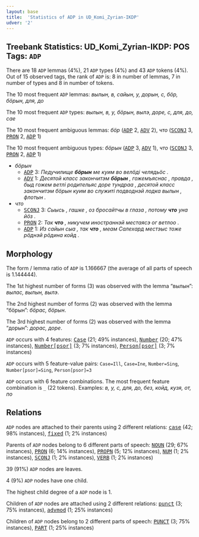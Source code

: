 ```yaml
---
layout: base
title:  'Statistics of ADP in UD_Komi_Zyrian-IKDP'
udver: '2'
---
```


## Treebank Statistics: UD_Komi_Zyrian-IKDP: POS Tags: `ADP`

There are 18 `ADP` lemmas (4%), 21 `ADP` types (4%) and 43 `ADP` tokens (4%).
Out of 15 observed tags, the rank of `ADP` is: 8 in number of lemmas, 7 in number of types and 8 in number of tokens.

The 10 most frequent `ADP` lemmas: <em>вылын, в, сайын, у, дорын, с, бӧр, бӧрын, для, до</em>

The 10 most frequent `ADP` types:  <em>вылын, в, у, бӧрын, вылэ, доре, с, для, до, сае</em>

The 10 most frequent ambiguous lemmas: <em>бӧр</em> (<tt><a href="kpv_ikdp-pos-ADP.html">ADP</a></tt> 2, <tt><a href="kpv_ikdp-pos-ADV.html">ADV</a></tt> 2), <em>что</em> (<tt><a href="kpv_ikdp-pos-SCONJ.html">SCONJ</a></tt> 3, <tt><a href="kpv_ikdp-pos-PRON.html">PRON</a></tt> 2, <tt><a href="kpv_ikdp-pos-ADP.html">ADP</a></tt> 1)

The 10 most frequent ambiguous types:  <em>бӧрын</em> (<tt><a href="kpv_ikdp-pos-ADP.html">ADP</a></tt> 3, <tt><a href="kpv_ikdp-pos-ADV.html">ADV</a></tt> 1), <em>что</em> (<tt><a href="kpv_ikdp-pos-SCONJ.html">SCONJ</a></tt> 3, <tt><a href="kpv_ikdp-pos-PRON.html">PRON</a></tt> 2, <tt><a href="kpv_ikdp-pos-ADP.html">ADP</a></tt> 1)


* <em>бӧрын</em>
  * <tt><a href="kpv_ikdp-pos-ADP.html">ADP</a></tt> 3: <em>Педучилище <b>бӧрын</b> ме куим во велӧді челядьӧс .</em>
  * <tt><a href="kpv_ikdp-pos-ADV.html">ADV</a></tt> 1: <em>Десятой класс закончитэм <b>бӧрын</b> , гожемъяснас , правда , быд гожем ветлі родительяс доре тундраа , десятой класс закончитэм бӧрын куим во служиті подводнэй лодка вылын , флотын .</em>
* <em>что</em>
  * <tt><a href="kpv_ikdp-pos-SCONJ.html">SCONJ</a></tt> 3: <em>Сыысь , гашке , оз бросайтчы в глаза , потому <b>что</b> уна йӧз .</em>
  * <tt><a href="kpv_ikdp-pos-PRON.html">PRON</a></tt> 2: <em>Так <b>что</b> , никучем иностраннэй местаясэ ог ветлоо .</em>
  * <tt><a href="kpv_ikdp-pos-ADP.html">ADP</a></tt> 1: <em>Из сайын сыа , так <b>что</b> , меам Салехард местэыс тоже рӧднэй рӧдина койд .</em>

## Morphology

The form / lemma ratio of `ADP` is 1.166667 (the average of all parts of speech is 1.144444).

The 1st highest number of forms (3) was observed with the lemma “вылын”: <em>вылас, вылын, вылэ</em>.

The 2nd highest number of forms (2) was observed with the lemma “бӧрын”: <em>бӧрас, бӧрын</em>.

The 3rd highest number of forms (2) was observed with the lemma “дорын”: <em>дорас, доре</em>.

`ADP` occurs with 4 features: <tt><a href="kpv_ikdp-feat-Case.html">Case</a></tt> (21; 49% instances), <tt><a href="kpv_ikdp-feat-Number.html">Number</a></tt> (20; 47% instances), <tt><a href="kpv_ikdp-feat-Number-psor.html">Number[psor]</a></tt> (3; 7% instances), <tt><a href="kpv_ikdp-feat-Person-psor.html">Person[psor]</a></tt> (3; 7% instances)

`ADP` occurs with 5 feature-value pairs: `Case=Ill`, `Case=Ine`, `Number=Sing`, `Number[psor]=Sing`, `Person[psor]=3`

`ADP` occurs with 6 feature combinations.
The most frequent feature combination is `_` (22 tokens).
Examples: <em>в, у, с, для, до, без, койд, кузя, от, по</em>


## Relations

`ADP` nodes are attached to their parents using 2 different relations: <tt><a href="kpv_ikdp-dep-case.html">case</a></tt> (42; 98% instances), <tt><a href="kpv_ikdp-dep-fixed.html">fixed</a></tt> (1; 2% instances)

Parents of `ADP` nodes belong to 6 different parts of speech: <tt><a href="kpv_ikdp-pos-NOUN.html">NOUN</a></tt> (29; 67% instances), <tt><a href="kpv_ikdp-pos-PRON.html">PRON</a></tt> (6; 14% instances), <tt><a href="kpv_ikdp-pos-PROPN.html">PROPN</a></tt> (5; 12% instances), <tt><a href="kpv_ikdp-pos-NUM.html">NUM</a></tt> (1; 2% instances), <tt><a href="kpv_ikdp-pos-SCONJ.html">SCONJ</a></tt> (1; 2% instances), <tt><a href="kpv_ikdp-pos-VERB.html">VERB</a></tt> (1; 2% instances)

39 (91%) `ADP` nodes are leaves.

4 (9%) `ADP` nodes have one child.

The highest child degree of a `ADP` node is 1.

Children of `ADP` nodes are attached using 2 different relations: <tt><a href="kpv_ikdp-dep-punct.html">punct</a></tt> (3; 75% instances), <tt><a href="kpv_ikdp-dep-advmod.html">advmod</a></tt> (1; 25% instances)

Children of `ADP` nodes belong to 2 different parts of speech: <tt><a href="kpv_ikdp-pos-PUNCT.html">PUNCT</a></tt> (3; 75% instances), <tt><a href="kpv_ikdp-pos-PART.html">PART</a></tt> (1; 25% instances)

